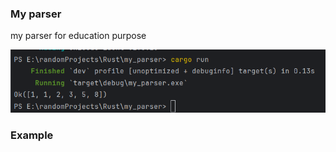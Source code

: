 ### My parser

my parser for education purpose

![img.png](assets/img.png)

### Example

```rust

```